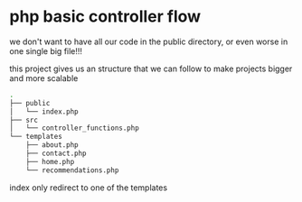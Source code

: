 # php basic controller flow

we don't want to have all our code in the public directory, or even worse
in one single big file!!!

this project gives us an structure that we can follow to make projects bigger
and more scalable

```bash
.
├── public
│   └── index.php
├── src
│   └── controller_functions.php
└── templates
    ├── about.php
    ├── contact.php
    ├── home.php
    └── recommendations.php

```

index only redirect to one of the templates
